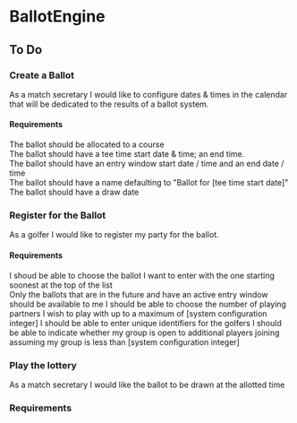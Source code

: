 # BallotEngine
## To Do
### Create a Ballot
As a match secretary I would like to configure dates & times in the calendar that will be dedicated to the results of a ballot system.
#### Requirements
The ballot should be allocated to a course<br />
The ballot should have a tee time start date & time; an end time.<br />
The ballot should have an entry window start date / time and an end date / time<br />
The ballot should have a name defaulting to "Ballot for [tee time start date]"<br />
The ballot should have a draw date
### Register for the Ballot
As a golfer I would like to register my party for the ballot.
#### Requirements
I shoud be able to choose the ballot I want to enter with the one starting soonest at the top of the list<br />
  Only the ballots that are in the future and have an active entry window should be available to me
I should be able to choose the number of playing partners I wish to play with up to a maximum of [system configuration integer]
I should be able to enter unique identifiers for the golfers
I should be able to indicate whether my group is open to additional players joining assuming my group is less than [system configuration integer]
### Play the lottery
As a match secretary I would like the ballot to be drawn at the allotted time
### Requirements

